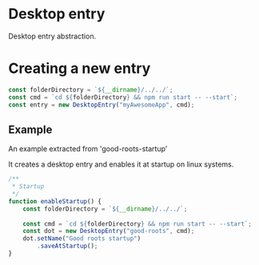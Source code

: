 # Desktop entry

Desktop entry abstraction.

# Creating a new entry

```typescript
const folderDirectory = `${__dirname}/../../`;
const cmd = `cd ${folderDirectory} && npm run start -- --start`;
const entry = new DesktopEntry("myAwesomeApp", cmd);
```

## Example

An example extracted from 'good-roots-startup'

It creates a desktop entry and enables it at startup on linux systems.

```typescript
/**
 * Startup
 */
function enableStartup() {
    const folderDirectory = `${__dirname}/../../`;
    
    const cmd = `cd ${folderDirectory} && npm run start -- --start`;
    const dot = new DesktopEntry("good-roots", cmd);
    dot.setName("Good roots startup")
        .saveAtStartup();
}
```
